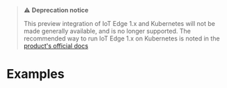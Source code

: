 > ⚠️ **Deprecation notice**
>
> This preview integration of IoT Edge 1.x and Kubernetes will not be made generally available, and is no longer supported. The recommended way to run IoT Edge 1.x on Kubernetes is noted in the [product's official docs](https://docs.microsoft.com/azure/iot-edge/how-to-install-iot-edge-kubernetes?view=iotedge-2020-11)

# Examples
